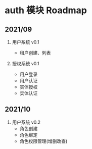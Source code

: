 # auth 模块 Roadmap

## 2021/09
1. 用户系统 v0.1
    - 租户创建、列表
    
2. 授权系统 v0.1
    - 用户登录
    - 用户认证
    - 实体授权
    - 实体认证
## 2021/10
1. 用户系统 v0.2
    - 角色创建
    - 角色绑定
    - 角色权限管理(增删改查)